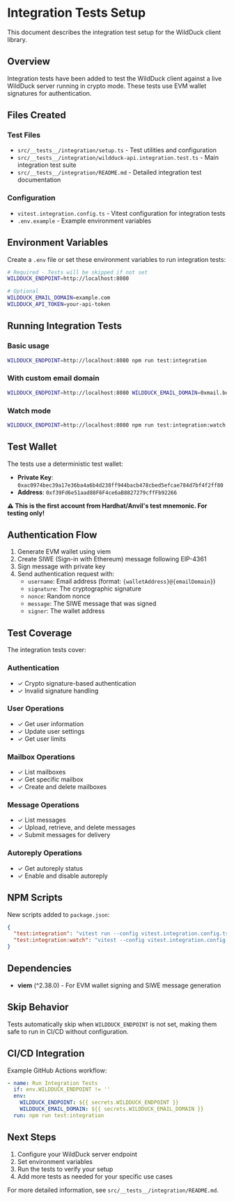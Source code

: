 # Integration Tests Setup

This document describes the integration test setup for the WildDuck client library.

## Overview

Integration tests have been added to test the WildDuck client against a live WildDuck server running in crypto mode. These tests use EVM wallet signatures for authentication.

## Files Created

### Test Files
- `src/__tests__/integration/setup.ts` - Test utilities and configuration
- `src/__tests__/integration/wildduck-api.integration.test.ts` - Main integration test suite
- `src/__tests__/integration/README.md` - Detailed integration test documentation

### Configuration
- `vitest.integration.config.ts` - Vitest configuration for integration tests
- `.env.example` - Example environment variables

## Environment Variables

Create a `.env` file or set these environment variables to run integration tests:

```bash
# Required - Tests will be skipped if not set
WILDDUCK_ENDPOINT=http://localhost:8080

# Optional
WILDDUCK_EMAIL_DOMAIN=example.com
WILDDUCK_API_TOKEN=your-api-token
```

## Running Integration Tests

### Basic usage
```bash
WILDDUCK_ENDPOINT=http://localhost:8080 npm run test:integration
```

### With custom email domain
```bash
WILDDUCK_ENDPOINT=http://localhost:8080 WILDDUCK_EMAIL_DOMAIN=0xmail.box npm run test:integration
```

### Watch mode
```bash
WILDDUCK_ENDPOINT=http://localhost:8080 npm run test:integration:watch
```

## Test Wallet

The tests use a deterministic test wallet:
- **Private Key**: `0xac0974bec39a17e36ba4a6b4d238ff944bacb478cbed5efcae784d7bf4f2ff80`
- **Address**: `0xf39Fd6e51aad88F6F4ce6aB8827279cffFb92266`

**⚠️ This is the first account from Hardhat/Anvil's test mnemonic. For testing only!**

## Authentication Flow

1. Generate EVM wallet using viem
2. Create SIWE (Sign-in with Ethereum) message following EIP-4361
3. Sign message with private key
4. Send authentication request with:
   - `username`: Email address (format: `{walletAddress}@{emailDomain}`)
   - `signature`: The cryptographic signature
   - `nonce`: Random nonce
   - `message`: The SIWE message that was signed
   - `signer`: The wallet address

## Test Coverage

The integration tests cover:

### Authentication
- ✓ Crypto signature-based authentication
- ✓ Invalid signature handling

### User Operations
- ✓ Get user information
- ✓ Update user settings
- ✓ Get user limits

### Mailbox Operations
- ✓ List mailboxes
- ✓ Get specific mailbox
- ✓ Create and delete mailboxes

### Message Operations
- ✓ List messages
- ✓ Upload, retrieve, and delete messages
- ✓ Submit messages for delivery

### Autoreply Operations
- ✓ Get autoreply status
- ✓ Enable and disable autoreply

## NPM Scripts

New scripts added to `package.json`:

```json
{
  "test:integration": "vitest run --config vitest.integration.config.ts",
  "test:integration:watch": "vitest --config vitest.integration.config.ts"
}
```

## Dependencies

- **viem** (^2.38.0) - For EVM wallet signing and SIWE message generation

## Skip Behavior

Tests automatically skip when `WILDDUCK_ENDPOINT` is not set, making them safe to run in CI/CD without configuration.

## CI/CD Integration

Example GitHub Actions workflow:

```yaml
- name: Run Integration Tests
  if: env.WILDDUCK_ENDPOINT != ''
  env:
    WILDDUCK_ENDPOINT: ${{ secrets.WILDDUCK_ENDPOINT }}
    WILDDUCK_EMAIL_DOMAIN: ${{ secrets.WILDDUCK_EMAIL_DOMAIN }}
  run: npm run test:integration
```

## Next Steps

1. Configure your WildDuck server endpoint
2. Set environment variables
3. Run the tests to verify your setup
4. Add more tests as needed for your specific use cases

For more detailed information, see `src/__tests__/integration/README.md`.
